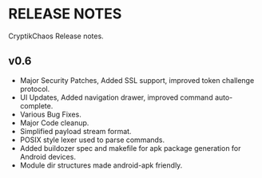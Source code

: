 RELEASE NOTES
=============

CryptikChaos Release notes.

v0.6
----
* Major Security Patches, Added SSL support, improved token challenge protocol.
* UI Updates, Added navigation drawer, improved command auto-complete.
* Various Bug Fixes.
* Major Code cleanup.
* Simplified payload stream format.
* POSIX style lexer used to parse commands.
* Added buildozer spec and makefile for apk package generation for Android devices.
* Module dir structures made android-apk friendly.
